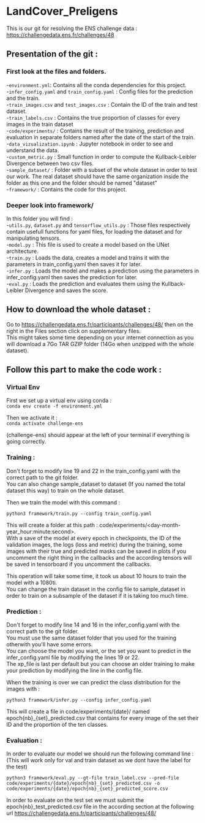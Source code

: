 # LandCover_Preligens

This is our git for resolving the ENS challenge data : https://challengedata.ens.fr/challenges/48
## Presentation of the git :

### First look at the files and folders.
-`environment.yml`: Contains all the conda dependencies for this project.  
-`infer_config.yaml` and `train_config.yaml` : Config files for the prediction and the train.  
-`train_images.csv` and `test_images.csv` : Contain the ID of the train and test dataset.  
-`train_labels.csv` : Contains the true proportion of classes for every images in the train dataset  
-`code/experiments/` : Contains the result of the training, prediction and evaluation in separate folders named after the date of the start of the train.  
-`data_vizualization.ipynb` : Jupyter notebook in order to see and understand the data.  
-`custom_metric.py` : Small function in order to compute the Kullback-Leibler Divergence between two csv files.  
-`sample_dataset/` : Folder with a subset of the whole dataset in order to test our work. The real dataset should have the same organization inside the folder as this one and the folder should be named "dataset"  
-`framework/` :  Contains the code for this project.  

### Deeper look into framework/
In this folder you will find :  
-`utils.py`, `dataset.py` and `tensorflow_utils.py` : Those files respectively contain usefull functions for yaml files, for loading the dataset and for manipulating tensors.  
-`model.py` : This file is used to create a model based on the UNet architecture.  
-`train.py` : Loads the data, creates a model and trains it with the parameters in train_config.yaml then saves it for later.  
-`infer.py` : Loads the model and makes a prediction using the parameters in infer_config.yaml then saves the prediction for later.  
-`eval.py` : Loads the prediction and evaluates them using the Kullback-Leibler Divergence and saves the score.  


## How to download the whole dataset :
Go to https://challengedata.ens.fr/participants/challenges/48/ then on the right in the Files section click on supplementary files.  
This might takes some time depending on your internet connection as you will download a 7Go TAR GZIP folder (14Go when unzipped with the whole dataset).  
  
## Follow this part to make the code work :  
### Virtual Env  
First we set up a virtual env using conda :  
 `conda env create -f environment.yml`
 
Then we activate it :  
 `conda activate challenge-ens`
 
 (challenge-ens) should appear at the left of your terminal if everything is going correctly.
 
### Training : 

 Don't forget to modify line 19 and 22 in the train_config.yaml with the correct path to the git folder.  
 You can also change sample_dataset to dataset (If you named the total dataset this way) to train on the whole dataset.  
 
 Then we train the model with this command : 
 
 `python3 framework/train.py --config train_config.yaml`
 
 This will create a folder at this path : code/experiments/<day-month-year_hour:minute:second>.  
 With a save of the model at every epoch in checkpoints, the ID of the validation images, the logs (loss and metric) during the training, some images with their true and predicted masks can be saved in plots if you uncomment the right thing in the callbacks and the according tensors will be saved in tensorboard if you uncomment the callbacks.
 
 This operation will take some time, it took us about 10 hours to train the model with a 1080ti.  
 You can change the train dataset in the config file to sample_dataset in order to train on a subsample of the dataset if it is taking too much time.

### Prediction : 

 Don't forget to modify line 14 and 16 in the infer_config.yaml with the correct path to the git folder.  
 You must use the same dataset folder that you used for the training otherwith you'll have some errors.  
 You can choose the model you want, or the set you want to predict in the infer_config.yaml file by modifying the lines 19 or 22.  
 The xp_file is last per default but you can choose an older training to make your prediction by modifying the line in the config file.    
   
 When the training is over we can predict the class distribution for the images with :  

`python3 framework/infer.py --config infer_config.yaml`
 
 This will create a file in code/experiments/{date}/ named epoch{nb}_{set}_predicted.csv that contains for every image of the set their ID and the proportion of the ten classes.  

### Evaluation :
In order to evaluate our model we should run the following command line : (This will work only for val and train dataset as we dont have the label for the test)  
    
`python3 framework/eval.py --gt-file train_label.csv --pred-file code/experiments/{date}/epoch{nb}_{set}_predicted.csv -o code/experiments/{date}/epoch{nb}_{set}_predicted_score.csv`
    
In order to evaluate on the test set we must submit the epoch{nb}_test_predicted.csv file in the according section at the following url https://challengedata.ens.fr/participants/challenges/48/
